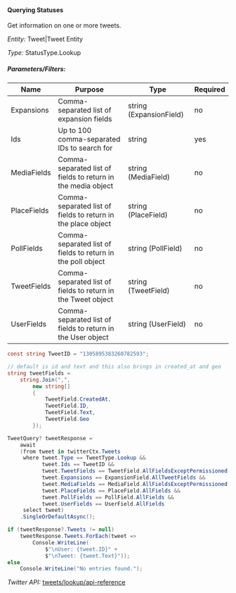 #### Querying Statuses

Get information on one or more tweets.

*Entity:* Tweet|Tweet Entity

*Type:* StatusType.Lookup

##### Parameters/Filters:

| Name | Purpose | Type | Required |
|------|---------|------|----------|
| Expansions | Comma-separated list of expansion fields | string (ExpansionField) | no |
| Ids | Up to 100 comma-separated IDs to search for | string | yes |
| MediaFields | Comma-separated list of fields to return in the media object | string (MediaField) | no |
| PlaceFields | Comma-separated list of fields to return in the place object | string (PlaceField) | no |
| PollFields | Comma-separated list of fields to return in the poll object | string (PollField) | no |
| TweetFields | Comma-separated list of fields to return in the Tweet object | string (TweetField) | no |
| UserFields | Comma-separated list of fields to return in the User object | string (UserField) | no |

```c#
const string TweetID = "1305895383260782593";

// default is id and text and this also brings in created_at and geo
string tweetFields =
	string.Join(",",
		new string[]
		{
			TweetField.CreatedAt,
			TweetField.ID,
			TweetField.Text,
			TweetField.Geo
		});

TweetQuery? tweetResponse =
	await
	(from tweet in twitterCtx.Tweets
	 where tweet.Type == TweetType.Lookup &&
		   tweet.Ids == TweetID &&
		   tweet.TweetFields == TweetField.AllFieldsExceptPermissioned &&
		   tweet.Expansions == ExpansionField.AllTweetFields &&
		   tweet.MediaFields == MediaField.AllFieldsExceptPermissioned &&
		   tweet.PlaceFields == PlaceField.AllFields &&
		   tweet.PollFields == PollField.AllFields &&
		   tweet.UserFields == UserField.AllFields
	 select tweet)
	.SingleOrDefaultAsync();

if (tweetResponse?.Tweets != null)
	tweetResponse.Tweets.ForEach(tweet =>
		Console.WriteLine(
			$"\nUser: {tweet.ID}" +
			$"\nTweet: {tweet.Text}"));
else
	Console.WriteLine("No entries found.");
```

*Twitter API:* [tweets/lookup/api-reference](https://developer.twitter.com/en/docs/twitter-api/tweets/lookup/api-reference)